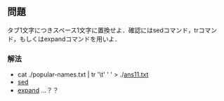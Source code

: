 ## 問題
タブ1文字につきスペース1文字に置換せよ．確認にはsedコマンド，trコマンド，もしくはexpandコマンドを用いよ．

### 解法
- cat ./popular-names.txt | tr '\t' ' ' > ./[ans11.txt](ans11.txt)
- [sed](https://qiita.com/tori_taro/items/7fa8a34c1bd94d89ac28)
- [expand](https://atmarkit.itmedia.co.jp/ait/articles/1611/02/news023.html#sample1) ...？？